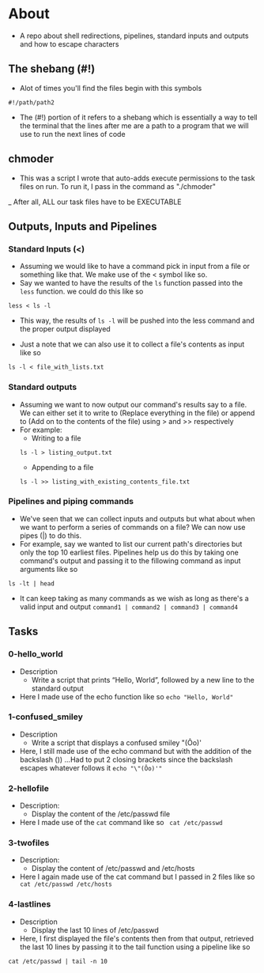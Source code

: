 # About
- A repo about shell redirections, pipelines, standard inputs and outputs and how to escape characters

## The shebang (#!)
- Alot of times you'll find the files begin with this symbols
``` shell
#!/path/path2
```
- The (#!) portion of it refers to a shebang which is essentially a way to tell the terminal that the lines after me are a path to a program that we will use to run the next lines of code

## chmoder
- This was a script I wrote that auto-adds execute permissions to the task files on run. To run it, I pass in the command as "./chmoder"

_ After all, ALL our task files have to be EXECUTABLE

## Outputs, Inputs and Pipelines
### Standard Inputs (<)
- Assuming we would like to have a command pick in input from a file or something like that. We make use of the < symbol like so.
- Say we wanted to have the results of the `ls` function passed into the `less` function. we could do this like so
``` shell
less < ls -l
```
- This way, the results of `ls -l` will be pushed into the less command and the proper output displayed

- Just a note that we can also use it to collect a file's contents as input like so
``` shell
ls -l < file_with_lists.txt
```

### Standard outputs
- Assuming we want to now output our command's results say to a file. We can either set it to write to (Replace everything in the file) or append to (Add on to the contents of the file) using > and >> respectively
- For example:
	- Writing to a file
	``` shell
	ls -l > listing_output.txt
	```
	- Appending to a file
	``` shell
	ls -l >> listing_with_existing_contents_file.txt
	```

### Pipelines and piping commands
- We've seen that we can collect inputs and outputs but what about when we want to perform a series of commands on a file? We can now use pipes (|) to do this.
- For example, say we wanted to list our current path's directories but only the top 10 earliest files. Pipelines help us do this by taking one command's output and passing it to the fillowing command as input arguments like so
``` shell
ls -lt | head
```

- It can keep taking as many commands as we wish as long as there's a valid input and output
` command1 | command2 | command3 | command4 `


## Tasks

### 0-hello_world
- Description
	- Write a script that prints “Hello, World”, followed by a new line to the standard output
- Here I made use of the echo function like so
`echo "Hello, World"`

### 1-confused_smiley
- Description
	- Write a script that displays a confused smiley "(Ôo)'
- Here, I still made use of the echo command but with the addition of the backslash (\)) ...Had to put 2 closing brackets since the backslash escapes whatever follows it
`echo "\"(Ôo)'"`

### 2-hellofile
- Description:
	- Display the content of the /etc/passwd file
- Here I made use of the `cat` command like so
` cat /etc/passwd`

### 3-twofiles
- Description:
	- Display the content of /etc/passwd and /etc/hosts
- Here I again made use of the cat command but I passed in 2 files like so
` cat /etc/passwd /etc/hosts`

### 4-lastlines
- Description
	- Display the last 10 lines of /etc/passwd
- Here, I first displayed the file's contents then from that output, retrieved the last 10 lines by passing it to the tail function using a pipeline like so

`cat /etc/passwd | tail -n 10`
